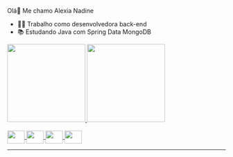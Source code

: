 Olá👋 Me chamo Alexia Nadine

- 👩‍💻 Trabalho como desenvolvedora back-end
- 📚 Estudando Java com Spring Data MongoDB

<div> 
	<a href="https://github.com/Alexia4D">
	<img height="180em" src="https://github-readme-stats.vercel.app/api?username=Alexia4D&show_icons=true&theme=midnight-purple&include_allcommits=true&count_private=true"/>
  
  <img height="180em" src="https://github-readme-stats.vercel.app/api/top-langs/?username=Alexia4D&layout=compact&langs_count=16&theme=midnight-purple"/>
</div>

<div style="display: inline_block"><br>

  <img align="center" height="30" width="40" src="https://cdn.jsdelivr.net/gh/devicons/devicon/icons/java/java-original.svg">
  
  <img align="center" height="30" width="40" src="https://cdn.jsdelivr.net/gh/devicons/devicon/icons/javascript/javascript-original.svg">
  
  <img align="center" height="30" width="40" src="https://cdn.jsdelivr.net/gh/devicons/devicon/icons/html5/html5-original.svg">
  
  <img align="center" height="30" width="40" src="https://cdn.jsdelivr.net/gh/devicons/devicon/icons/css3/css3-original.svg">

</div>
<hr>







